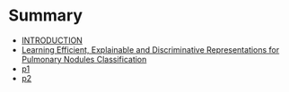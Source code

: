 # Summary

- [INTRODUCTION](./README.md)
- [Learning Efficient, Explainable and Discriminative Representations for Pulmonary Nodules Classification](./lung1.md)
- [p1](./p1.md)
- [p2](./p2.md)
